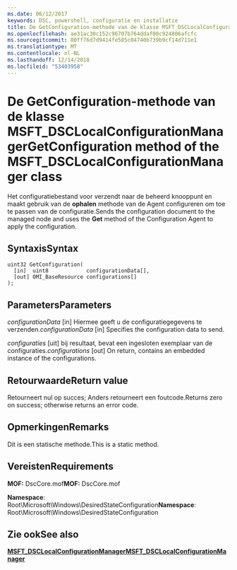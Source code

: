 ```yaml
---
ms.date: 06/12/2017
keywords: DSC, powershell, configuratie en installatie
title: De GetConfiguration-methode van de klasse MSFT_DSCLocalConfigurationManager
ms.openlocfilehash: ae31ac30c152c96707b764ddaf00c924806afcfc
ms.sourcegitcommit: 00ff76d7d9414fe585c04740b739b9cf14d711e1
ms.translationtype: MT
ms.contentlocale: nl-NL
ms.lasthandoff: 12/14/2018
ms.locfileid: "53403958"
---
```

# <a name="getconfiguration-method-of-the-msftdsclocalconfigurationmanager-class"></a><span data-ttu-id="4d94a-103">De GetConfiguration-methode van de klasse MSFT_DSCLocalConfigurationManager</span><span class="sxs-lookup"><span data-stu-id="4d94a-103">GetConfiguration method of the MSFT_DSCLocalConfigurationManager class</span></span>

<span data-ttu-id="4d94a-104">Het configuratiebestand voor verzendt naar de beheerd knooppunt en maakt gebruik van de **ophalen** methode van de Agent configureren om toe te passen van de configuratie.</span><span class="sxs-lookup"><span data-stu-id="4d94a-104">Sends the configuration document to the managed node and uses the **Get** method of the Configuration Agent to apply the configuration.</span></span>

## <a name="syntax"></a><span data-ttu-id="4d94a-105">Syntaxis</span><span class="sxs-lookup"><span data-stu-id="4d94a-105">Syntax</span></span>

```mof
uint32 GetConfiguration(
  [in]  uint8            configurationData[],
  [out] OMI_BaseResource configurations[]
);
```

## <a name="parameters"></a><span data-ttu-id="4d94a-106">Parameters</span><span class="sxs-lookup"><span data-stu-id="4d94a-106">Parameters</span></span>

<span data-ttu-id="4d94a-107">*configurationData* \[in\] Hiermee geeft u de configuratiegegevens te verzenden.</span><span class="sxs-lookup"><span data-stu-id="4d94a-107">*configurationData* \[in\] Specifies the configuration data to send.</span></span>

<span data-ttu-id="4d94a-108">*configuraties* \[uit\] bij resultaat, bevat een ingesloten exemplaar van de configuraties.</span><span class="sxs-lookup"><span data-stu-id="4d94a-108">*configurations* \[out\] On return, contains an embedded instance of the configurations.</span></span>

## <a name="return-value"></a><span data-ttu-id="4d94a-109">Retourwaarde</span><span class="sxs-lookup"><span data-stu-id="4d94a-109">Return value</span></span>

<span data-ttu-id="4d94a-110">Retourneert nul op succes; Anders retourneert een foutcode.</span><span class="sxs-lookup"><span data-stu-id="4d94a-110">Returns zero on success; otherwise returns an error code.</span></span>

## <a name="remarks"></a><span data-ttu-id="4d94a-111">Opmerkingen</span><span class="sxs-lookup"><span data-stu-id="4d94a-111">Remarks</span></span>

<span data-ttu-id="4d94a-112">Dit is een statische methode.</span><span class="sxs-lookup"><span data-stu-id="4d94a-112">This is a static method.</span></span>

## <a name="requirements"></a><span data-ttu-id="4d94a-113">Vereisten</span><span class="sxs-lookup"><span data-stu-id="4d94a-113">Requirements</span></span>

<span data-ttu-id="4d94a-114">**MOF:** DscCore.mof</span><span class="sxs-lookup"><span data-stu-id="4d94a-114">**MOF:** DscCore.mof</span></span>

<span data-ttu-id="4d94a-115">**Namespace**: Root\Microsoft\Windows\DesiredStateConfiguration</span><span class="sxs-lookup"><span data-stu-id="4d94a-115">**Namespace**: Root\Microsoft\Windows\DesiredStateConfiguration</span></span>

## <a name="see-also"></a><span data-ttu-id="4d94a-116">Zie ook</span><span class="sxs-lookup"><span data-stu-id="4d94a-116">See also</span></span>

[<span data-ttu-id="4d94a-117">**MSFT_DSCLocalConfigurationManager**</span><span class="sxs-lookup"><span data-stu-id="4d94a-117">**MSFT_DSCLocalConfigurationManager**</span></span>](msft-dsclocalconfigurationmanager.md)